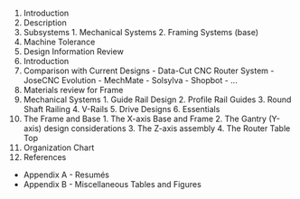 1. Introduction
  1. Description
  2. Subsystems
    1. Mechanical Systems
    2. Framing Systems (base)
  3. Machine Tolerance
2. Design Information Review
  1. Introduction
  2. Comparison with Current Designs
    - Data-Cut CNC Router System
    - JoseCNC Evolution
    - MechMate
    - Solsylva
    - Shopbot
    - ...
  3. Materials review for Frame
  4. Mechanical Systems
    1. Guide Rail Design
    2. Profile Rail Guides
    3. Round Shaft Railing
    4. V-Rails
    5. Drive Designs
    6. Essentials
  5. The Frame and Base
    1. The X-axis Base and Frame
    2. The Gantry (Y-axis) design considerations
    3. The Z-axis assembly
    4. The Router Table Top
3. Organization Chart
4. References
  - Appendix A - Resumés
  - Appendix B - Miscellaneous Tables and Figures
